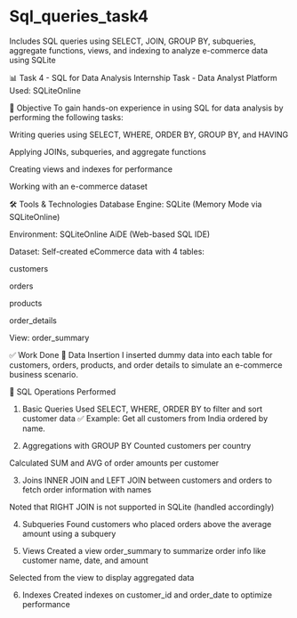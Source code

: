 # Sql_queries_task4
 Includes SQL queries using SELECT, JOIN, GROUP BY, subqueries, aggregate functions, views, and indexing to analyze e-commerce data using SQLite

📊 Task 4 - SQL for Data Analysis
Internship Task - Data Analyst
Platform Used: SQLiteOnline

🧠 Objective
To gain hands-on experience in using SQL for data analysis by performing the following tasks:

Writing queries using SELECT, WHERE, ORDER BY, GROUP BY, and HAVING

Applying JOINs, subqueries, and aggregate functions

Creating views and indexes for performance

Working with an e-commerce dataset

🛠 Tools & Technologies
Database Engine: SQLite (Memory Mode via SQLiteOnline)

Environment: SQLiteOnline AiDE (Web-based SQL IDE)

Dataset: Self-created eCommerce data with 4 tables:

customers

orders

products

order_details

View: order_summary

✅ Work Done
🔹 Data Insertion
I inserted dummy data into each table for customers, orders, products, and order details to simulate an e-commerce business scenario.

🔹 SQL Operations Performed
1. Basic Queries
Used SELECT, WHERE, ORDER BY to filter and sort customer data
✅ Example: Get all customers from India ordered by name.

2. Aggregations with GROUP BY
Counted customers per country

Calculated SUM and AVG of order amounts per customer

3. Joins
INNER JOIN and LEFT JOIN between customers and orders to fetch order information with names

Noted that RIGHT JOIN is not supported in SQLite (handled accordingly)

4. Subqueries
Found customers who placed orders above the average amount using a subquery

5. Views
Created a view order_summary to summarize order info like customer name, date, and amount

Selected from the view to display aggregated data

6. Indexes
Created indexes on customer_id and order_date to optimize performance
